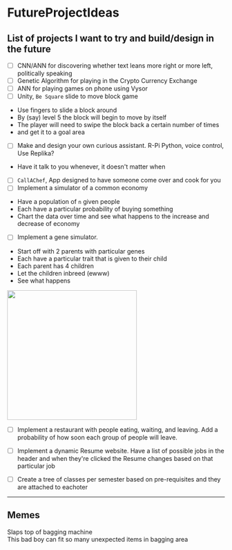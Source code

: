 # FutureProjectIdeas
## List of projects I want to try and build/design in the future

- [ ] CNN/ANN for discovering whether text leans more right or more left, politically speaking
- [ ] Genetic Algorithm for playing in the Crypto Currency Exchange
- [ ] ANN for playing games on phone using Vysor
- [ ] Unity, `Be Square` slide to move block game
 - Use fingers to slide a block around
 - By (say) level 5 the block will begin to move by itself
 - The player will need to swipe the block back a certain number of times
 - and get it to a goal area
- [ ] Make and design your own curious assistant. R-Pi Python, voice control, Use Replika?
 - Have it talk to you whenever, it doesn't matter when
- [ ] `CallAChef`, App designed to have someone come over and cook for you
- [ ] Implement a simulator of a common economy
 - Have a population of `n` given people
 - Each have a particular probability of buying something
 - Chart the data over time and see what happens to the increase and decrease of economy
- [ ] Implement a gene simulator. 
 - Start off with 2 parents with particular genes
 - Each have a particular trait that is given to their child
 - Each parent has 4 children
 - Let the children inbreed (ewww) 
 - See what happens
<img src="https://i.imgur.com/XDaqs02.png" width=300>

- [ ] Implement a restaurant with people eating, waiting, and leaving. Add a probability of how soon each group of people will leave. 
- [ ] Implement a dynamic Resume website. Have a list of possible jobs in the header and when they're clicked the Resume changes based on that particular job
- [ ] Create a tree of classes per semester based on pre-requisites and they are attached to eachoter


<hr>

## Memes

Slaps top of bagging machine\
This bad boy can fit so many unexpected items in bagging area
